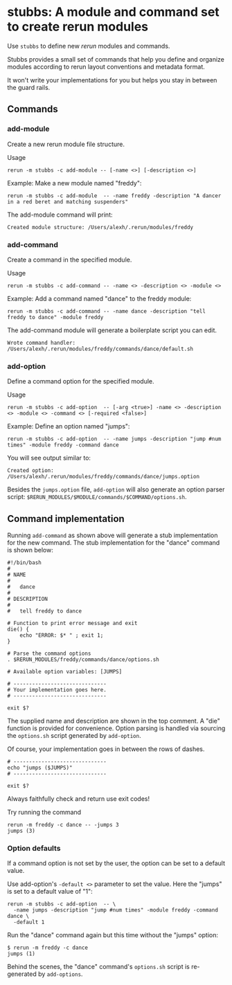 # stubbs: A module and command set to create rerun modules

Use `stubbs` to define new *rerun* modules and commands.

Stubbs provides a small set of commands that 
help you define and organize modules according to
rerun layout conventions and metadata format. 

It won't write your implementations for you but
helps you stay in between the guard rails.

## Commands

### add-module

Create a new rerun module file structure.

Usage

    rerun -m stubbs -c add-module -- [-name <>] [-description <>]
    
Example: Make a new module named "freddy":

    rerun -m stubbs -c add-module  -- -name freddy -description "A dancer in a red beret and matching suspenders"

The add-module command will print:

    Created module structure: /Users/alexh/.rerun/modules/freddy

### add-command

Create a command in the specified module.

Usage

    rerun -m stubbs -c add-command -- -name <> -description <> -module <>

Example: Add a command named "dance" to the freddy module:

    rerun -m stubbs -c add-command -- -name dance -description "tell freddy to dance" -module freddy

The add-command module will generate a boilerplate script you can edit.

    Wrote command handler: /Users/alexh/.rerun/modules/freddy/commands/dance/default.sh

### add-option

Define a command option for the specified module.

Usage

    rerun -m stubbs -c add-option  -- [-arg <true>] -name <> -description <> -module <> -command <> [-required <false>]

Example: Define an option named "jumps":

    rerun -m stubbs -c add-option  -- -name jumps -description "jump #num times" -module freddy -command dance

You will see output similar to:

    Created option: /Users/alexh/.rerun/modules/freddy/commands/dance/jumps.option

Besides the `jumps.option` file, `add-option` will also generate an
option parser script: `$RERUN_MODULES/$MODULE/commands/$COMMAND/options.sh`.

## Command implementation

Running `add-command` as shown above will generate a stub implementation
for the new command.
The stub implementation for the "dance" command is shown below:

    #!/bin/bash
    #
    # NAME
    #
    #   dance 
    #
    # DESCRIPTION
    #
    #   tell freddy to dance
     
    # Function to print error message and exit
    die() {
        echo "ERROR: $* " ; exit 1;
    }
     
    # Parse the command options     
    . $RERUN_MODULES/freddy/commands/dance/options.sh
     
    # Available option variables: [JUMPS]
     
    # ------------------------------
    # Your implementation goes here.
    # ------------------------------
     
    exit $?

The supplied name and description are shown in the top comment.
A "die" function is provided for convenience. 
Option parsing is handled via sourcing the `options.sh` script
generated by `add-option`.

Of course, your implementation goes in between the rows
of dashes.

    # ------------------------------
    echo "jumps ($JUMPS)"
    # ------------------------------
    
    exit $?

Always faithfully check and return use exit codes!

Try running the command

    rerun -m freddy -c dance -- -jumps 3
    jumps (3)

### Option defaults

If a command option is not set by the user, the option
can be set to a default value.

Use add-option's `-default <>` parameter to set the value. 
Here the "jumps" is set to a default value of "1":

    rerun -m stubbs -c add-option  -- \
      -name jumps -description "jump #num times" -module freddy -command dance \
      -default 1

Run the "dance" command again but this time without the "jumps" option:

    $ rerun -m freddy -c dance
    jumps (1)
    
Behind the scenes, the "dance" command's `options.sh` script is re-generated
by `add-options`.


